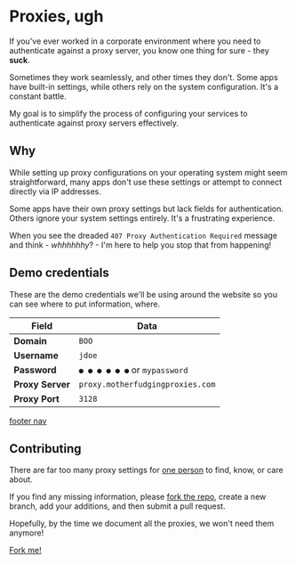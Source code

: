 # Proxies, ugh

If you've ever worked in a corporate environment where you need to authenticate against a proxy server, you know one thing for sure - they **suck**.

Sometimes they work seamlessly, and other times they don't. Some apps have built-in settings, while others rely on the system configuration. It's a constant battle.

My goal is to simplify the process of configuring your services to authenticate against proxy servers effectively.

## Why

While setting up proxy configurations on your operating system might seem straightforward, many apps don't use these settings or attempt to connect directly via IP addresses.

Some apps have their own proxy settings but lack fields for authentication. Others ignore your system settings entirely. It's a frustrating experience.

When you see the dreaded `407 Proxy Authentication Required` message and think - *whhhhhhy*? - I'm here to help you stop that from happening!

## Demo credentials

These are the demo credentials we'll be using around the website so you can see where to put information, where.

| Field            | Data                             |
|------------------|----------------------------------|
| **Domain**       | `BOO`                            |
| **Username**     | `jdoe`                           |
| **Password**     | `● ● ● ● ● ●` or `mypassword`     |
| **Proxy Server** | `proxy.motherfudgingproxies.com` |
| **Proxy Port**   | `3128`                           |

[footer nav](../site/footer.md ':include')

## Contributing

There are far too many proxy settings for [one person](https://github.com/markbattistella) to find, know, or care about.

If you find any missing information, please [fork the repo](https://github.com/markbattistella/motherfudgingproxies.com/fork), create a new branch, add your additions, and then submit a pull request.

Hopefully, by the time we document all the proxies, we won't need them anymore!

[<i class="i-fork"></i>Fork me!](https://github.com/markbattistella/motherfudgingproxies.com/fork ':class=mb-button')
